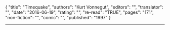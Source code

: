{
"title": "Timequake",
"authors": "Kurt Vonnegut",
"editors": "",
"translator": "",
"date": "2016-06-19",
"rating": "",
"re-read": "TRUE",
"pages": "171",
"non-fiction": "",
"comic": "",
"published": "1997"
}

---
